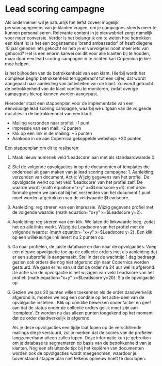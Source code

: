 # Lead scoring campagne

Als ondernemer wil je natuurlijk het liefst zoveel mogelijk
persoonsgegevens van je klanten vragen, om je campagnes steeds meer te
kunnen personaliseren. Relevante content in je nieuwsbrief zorgt
namelijk voor meer conversie. Verder is het belangrijk om te weten hoe
betrokken een klant is: is het een zogenaamde 'brand ambassador' of
heeft diegene 10 jaar geleden iets gekocht en heb je er vervolgens nooit
meer iets van gehoord? Het is een enorm karwei om dit voor alle klanten
bij te houden, maar door een lead scoring campagne in te richten kan
Copernica je hier mee helpen.

is het bijhouden van de betrokkenheid van een klant. Hierbij wordt het
complexe begrip betrokkenheid teruggebracht tot een cijfer, dat wordt
aangepast naar aanleiding van activiteiten van de klant. Zo wordt
getracht de betrokkenheid van de klant continu te monitoren, zodat
overige campagnes hierop kunnen worden aangepast.

Hieronder staat een stappenplan voor de implementatie van een eenvoudige
lead scoring campagne, waarbij we uitgaan van de volgende mutaties in de
betrokkenheid van een klant:

-   Mailing verzonden naar profiel: -1 punt
-   Impressie van een mail: +2 punten
-   Klik op een link in de mailing: +5 punten
-   Aankoop in de aan Copernica gekoppelde webshop: +20 punten

Een stappenplan om dit te realiseren:

1.  Maak nieuw numeriek veld ‘Leadscore’ aan met als standaardwaarde 0.
2.  Stel de volgende opvolgacties in op de documenten of templates die
    onderdeel uit gaan maken van je lead scoring campagne: 1.
    Aanleiding: verzenden van document, Actie: Wijzig gegevens van het
    profiel. De opvolgactie werkt op het veld 'Leadscore' van het
    profiel zelf. De waarde wordt {math equation="x-y" x=$Leadscore
    y=1}: met deze formule geven we aan dat bij het verzenden van het
    document 1 punt moet worden afgetrokken van de veldwaarde
    \$Leadscore.
3.  Aanleiding: registreren van een impressie. Wijzig gegevens profiel
    met de volgende waarde: {math equation="x+y" x=$Leadscore y=2}.
4.  Aanleiding: registreren van een klik. We laten de linkwaarde leeg,
    zodat het op alle links werkt. Wijzig de Leadscore van het profiel
    met de volgende waarde: {math equation="x+y" x=$Leadscore y=2}. Een
    klik op een willekeurige link levert nu 2 punten op.
5.  Ga naar profielen, de juiste database en dan naar de opvolgacties.
    Voeg een nieuwe opvolgactie toe op de collectie orders met als
    aanleiding dat er een subprofiel is aangemaakt. Stel in dat de
    wachttijd 1 dag bedraagt, gezien ook orders die nog niet afgerond
    zijn naar Copernica worden gestuurd. We gaan er nu van uit dat de
    order na 24 uur wel is afgerond. De actie van de opvolgactie is het
    wijzigen van veld Leadscore van het profiel: {math equation="x+y"
    x=\$Leadscore y=20}. Sla de opvolgactie op
6.  Gezien we pas 20 punten willen toekennen als de order daadwerkelijk
    afgerond is, moeten we nog een conditie op het actie-deel van de
    opvolgactie instellen.. Klik op conditie bewerken onder ‘actie’ en
    geef aan dat de status onder de collectie orders gelijk moet zijn
    aan 'complete'. Er worden nu dus alleen punten toegekend op het
    moment dat de order daadwerkelijk is afgerond.

    Als je deze opvolgacties een tijdje laat lopen op de verschillende
    mailings die je verstuurd, zul je merken dat de scores van de
    profielen langzamerhand uiteen zullen lopen. Deze informatie kun je
    gebruiken om je database te segmenteren op basis van de
    betrokkenheid van je klanten. Nog een afsluitende tip: bij het
    kopiëren van documenten worden ook de opvolgacties wordt meegenomen,
    waardoor je bovenstaand stappenplan niet telkens opnieuw hoeft te
    doorlopen.



